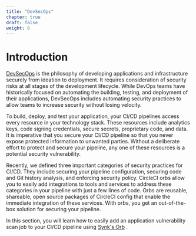 ```yaml
---
title: "DevSecOps"
chapter: true
draft: false
weight: 6
---
```


# Introduction

[DevSecOps][1] is the philosophy of developing applications and infrastructure securely from ideation to deployment. It requires consideration of security risks at all stages of the development lifecycle. While DevOps teams have historically focused on automating the building, testing, and deployment of their applications, DevSecOps includes automating security practices to allow teams to increase security without losing velocity.

To build, deploy, and test your application, your CI/CD pipelines access every resource in your technology stack. These resources include analytics keys, code signing credentials, secure secrets, proprietary code, and data. It is imperative that you secure your CI/CD pipeline so that you never expose protected information to unwanted parties. Without a deliberate effort to protect and secure your pipeline, any one of these resources is a potential security vulnerability.

Recently, we defined three important categories of security practices for CI/CD. They include securing your pipeline configuration, securing code and Git history analysis, and enforcing security policy. CircleCI orbs allow you to easily add integrations to tools and services to address these categories in your pipeline with just a few lines of code. Orbs are reusable, shareable, open source packages of CircleCI config that enable the immediate integration of these services. With orbs, you get an out-of-the-box solution for securing your pipeline.

In this section, you will learn how to easily add an application vulnerability scan job to your CI/CD pipeline using [Synk's Orb][2] .

<!-- URL Links index -->
[1]: https://circleci.com/blog/devsecops-and-circleci-orbs-security-focused-ci-cd-best-practices/
[2]: https://circleci.com/developer/orbs/orb/snyk/snyk





